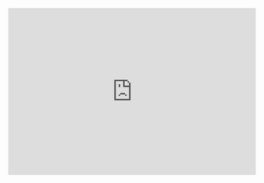 <iframe 
		border=0 frameborder=0 height=340 width=100%
		style="background-color: white"
		src="http://dmheroes.com/"></iframe>